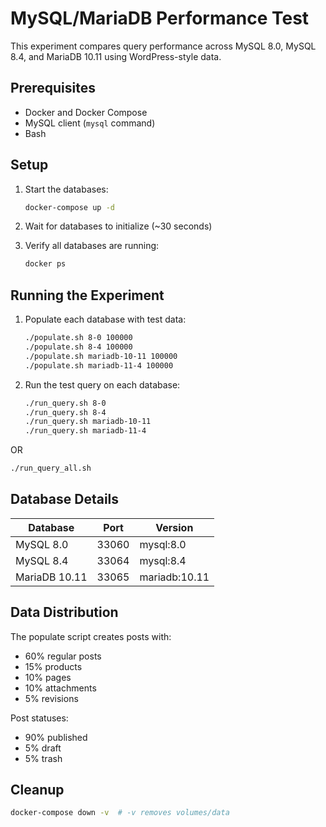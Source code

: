 # MySQL/MariaDB Performance Test

This experiment compares query performance across MySQL 8.0, MySQL 8.4, and MariaDB 10.11 using WordPress-style data.

## Prerequisites

- Docker and Docker Compose
- MySQL client (`mysql` command)
- Bash

## Setup

1. Start the databases:
   ```bash
   docker-compose up -d
   ```

2. Wait for databases to initialize (~30 seconds)

3. Verify all databases are running:
   ```bash
   docker ps
   ```

## Running the Experiment

1. Populate each database with test data:
   ```bash
   ./populate.sh 8-0 100000
   ./populate.sh 8-4 100000
   ./populate.sh mariadb-10-11 100000
   ./populate.sh mariadb-11-4 100000
   ```

2. Run the test query on each database:
   ```bash
   ./run_query.sh 8-0
   ./run_query.sh 8-4
   ./run_query.sh mariadb-10-11
   ./run_query.sh mariadb-11-4
   ```

  OR

   ```bash
   ./run_query_all.sh
   ```

## Database Details

| Database | Port | Version |
|----------|------|---------|
| MySQL 8.0 | 33060 | mysql:8.0 |
| MySQL 8.4 | 33064 | mysql:8.4 |
| MariaDB 10.11 | 33065 | mariadb:10.11 |

## Data Distribution

The populate script creates posts with:
- 60% regular posts
- 15% products
- 10% pages
- 10% attachments
- 5% revisions

Post statuses:
- 90% published
- 5% draft
- 5% trash

## Cleanup

```bash
docker-compose down -v  # -v removes volumes/data
```

